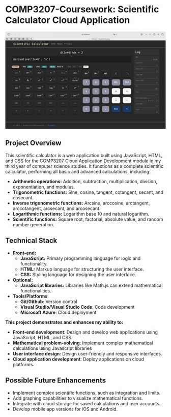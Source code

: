 # COMP3207-Coursework: Scientific Calculator Cloud Application
<img src="https://github.com/b-knd/misc-codes/blob/main/media/Screenshot%202023-12-09%20at%2008.56.57.png" alt="image_description" width="1000"/>

## Project Overview

This scientific calculator is a web application built using JavaScript, HTML, and CSS for the COMP3207 Cloud Application Development module in my third year of computer science studies. It functions as a complete scientific calculator, performing all basic and advanced calculations, including:

* **Arithmetic operations:** Addition, subtraction, multiplication, division, exponentiation, and modulus.
* **Trigonometric functions:** Sine, cosine, tangent, cotangent, secant, and cosecant.
* **Inverse trigonometric functions:** Arcsine, arccosine, arctangent, arccotangent, arcsecant, and arcosecant.
* **Logarithmic functions:** Logarithm base 10 and natural logarithm.
* **Scientific functions:** Square root, factorial, absolute value, and random number generation.

## Technical Stack

* **Front-end:**
    * **JavaScript:** Primary programming language for logic and functionality.
    * **HTML:** Markup language for structuring the user interface.
    * **CSS:** Styling language for designing the user interface.
* **Optional:**
    * **JavaScript libraries:** Libraries like Math.js can extend mathematical functionalities.
* **Tools/Platforms**
    * **Git/Github**: Version control
    * **Visual Studio/Visual Studio Code**: Code development
    * **Microsoft Azure**: Cloud deployment

**This project demonstrates and enhances my ability to:**

* **Front-end development**: Design and develop web applications using JavaScript, HTML, and CSS.
* **Mathematical problem-solving**: Implement complex mathematical calculations using Javascript libraries
* **User interface design**: Design user-friendly and responsive interfaces.
* **Cloud application development**: Deploy applications on cloud platforms.

## Possible Future Enhancements

* Implement complex scientific functions, such as integration and limits.
* Add graphing capabilities to visualize mathematical functions.
* Integrate with cloud storage for saved calculations and user accounts.
* Develop mobile app versions for iOS and Android.
